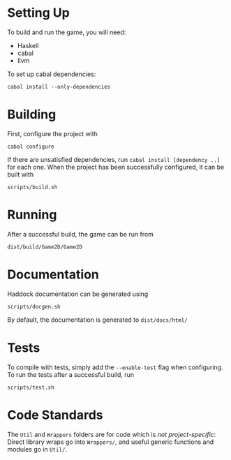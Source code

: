 # Setting Up

To build and run the game, you will need:

 * Haskell
 * cabal
 * llvm

To set up cabal dependencies:

    cabal install --only-dependencies

# Building

First, configure the project with

    cabal configure

If there are unsatisfied dependencies, run `cabal install [dependency ..]` for each one.
When the project has been successfully configured, it can be built with

    scripts/build.sh

# Running

After a successful build, the game can be run from

    dist/build/Game2D/Game2D

# Documentation

Haddock documentation can be generated using

    scripts/docgen.sh

By default, the documentation is generated to `dist/docs/html/`

# Tests

To compile with tests, simply add the `--enable-test` flag when configuring.
To run the tests after a successful build, run

    scripts/test.sh

# Code Standards #

The `Util` and `Wrappers` folders are for code which is *not project-specific*:
Direct library wraps go into `Wrappers/`, and useful generic functions and modules go in `Util/`.
